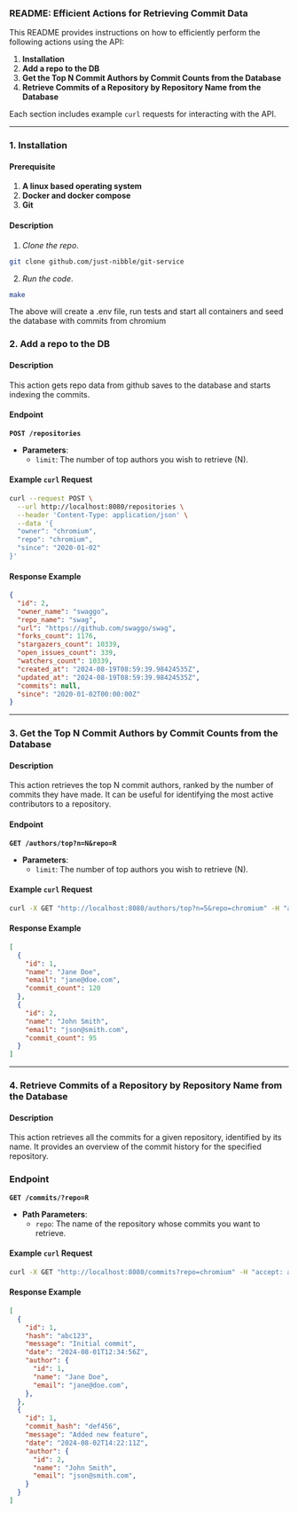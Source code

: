 ### README: Efficient Actions for Retrieving Commit Data

This README provides instructions on how to efficiently perform the following actions using the API:

1. **Installation**
2. **Add a repo to the DB**
3. **Get the Top N Commit Authors by Commit Counts from the Database**
4. **Retrieve Commits of a Repository by Repository Name from the Database**

Each section includes example `curl` requests for interacting with the API.

---

### 1. Installation

#### Prerequisite

1. **A linux based operating system**
2. **Docker and docker compose**
3. **Git**

#### Description

1. *Clone the repo*.

```bash
git clone github.com/just-nibble/git-service
```

2. *Run the code*.

```bash
make
```

The above will create a .env file, run tests and start all containers and seed the database with commits from chromium

### 2. Add a repo to the DB

#### Description

This action gets repo data from github saves to the database and starts indexing the commits.

#### Endpoint
**`POST /repositories`**

- **Parameters**:
  - `limit`: The number of top authors you wish to retrieve (N).

#### Example `curl` Request

```bash
curl --request POST \
  --url http://localhost:8080/repositories \
  --header 'Content-Type: application/json' \
  --data '{
  "owner": "chromium",
  "repo": "chromium",
  "since": "2020-01-02"
}'
```

#### Response Example

```json
{
  "id": 2,
  "owner_name": "swaggo",
  "repo_name": "swag",
  "url": "https://github.com/swaggo/swag",
  "forks_count": 1176,
  "stargazers_count": 10339,
  "open_issues_count": 339,
  "watchers_count": 10339,
  "created_at": "2024-08-19T08:59:39.98424535Z",
  "updated_at": "2024-08-19T08:59:39.98424535Z",
  "commits": null,
  "since": "2020-01-02T00:00:00Z"
}
```

---

### 3. Get the Top N Commit Authors by Commit Counts from the Database

#### Description

This action retrieves the top N commit authors, ranked by the number of commits they have made. It can be useful for identifying the most active contributors to a repository.

#### Endpoint

**`GET /authors/top?n=N&repo=R`**

- **Parameters**:
  - `limit`: The number of top authors you wish to retrieve (N).

#### Example `curl` Request

```bash
curl -X GET "http://localhost:8080/authors/top?n=5&repo=chromium" -H "accept: application/json"
```

#### Response Example

```json
[
  {
    "id": 1,
    "name": "Jane Doe",
    "email": "jane@doe.com",
    "commit_count": 120
  },
  {
    "id": 2,
    "name": "John Smith",
    "email": "json@smith.com",
    "commit_count": 95
  }
]
```

---

### 4. Retrieve Commits of a Repository by Repository Name from the Database

#### Description

This action retrieves all the commits for a given repository, identified by its name. It provides an overview of the commit history for the specified repository.

### Endpoint

**`GET /commits/?repo=R`**

- **Path Parameters**:
  - `repo`: The name of the repository whose commits you want to retrieve.

#### Example `curl` Request

```bash
curl -X GET "http://localhost:8080/commits?repo=chromium" -H "accept: application/json"
```

#### Response Example

```json
[
  {
    "id": 1,
    "hash": "abc123",
    "message": "Initial commit",
    "date": "2024-08-01T12:34:56Z",
    "author": {
      "id": 1,
      "name": "Jane Doe",
      "email": "jane@doe.com",
    },
  },
  {
    "id": 1,
    "commit_hash": "def456",
    "message": "Added new feature",
    "date": "2024-08-02T14:22:11Z",
    "author": {
      "id": 2,
      "name": "John Smith",
      "email": "json@smith.com",
    }
  }
]
```
